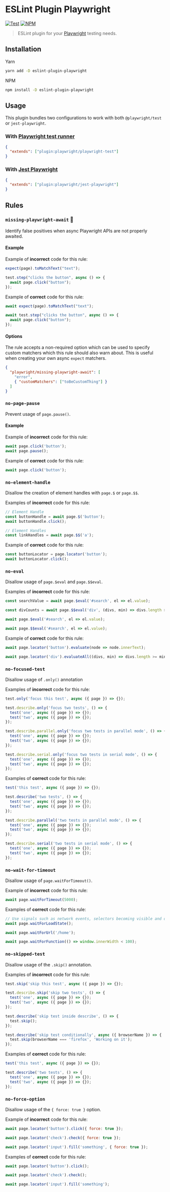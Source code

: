 # ESLint Plugin Playwright

[![Test](https://github.com/playwright-community/eslint-plugin-playwright/actions/workflows/test.yml/badge.svg)](https://github.com/playwright-community/eslint-plugin-playwright/actions/workflows/test.yml)
[![NPM](https://img.shields.io/npm/v/eslint-plugin-playwright)](https://www.npmjs.com/package/eslint-plugin-playwright)

> ESLint plugin for your [Playwright](https://github.com/microsoft/playwright) testing needs.

## Installation

Yarn

```sh
yarn add -D eslint-plugin-playwright
```

NPM

```sh
npm install -D eslint-plugin-playwright
```

## Usage

This plugin bundles two configurations to work with both `@playwright/test` or `jest-playwright`.

### With [Playwright test runner](https://playwright.dev/docs/test-intro)

```json
{
  "extends": ["plugin:playwright/playwright-test"]
}
```

### With [Jest Playwright](https://github.com/playwright-community/jest-playwright)

```json
{
  "extends": ["plugin:playwright/jest-playwright"]
}
```

## Rules

### `missing-playwright-await` 🔧

Identify false positives when async Playwright APIs are not properly awaited.

#### Example

Example of **incorrect** code for this rule:

```js
expect(page).toMatchText("text");

test.step("clicks the button", async () => {
  await page.click("button");
});
```

Example of **correct** code for this rule:

```js
await expect(page).toMatchText("text");

await test.step("clicks the button", async () => {
  await page.click("button");
});
```

#### Options

The rule accepts a non-required option which can be used to specify custom matchers which this rule should also warn about. This is useful when creating your own async `expect` matchers.

```json
{
  "playwright/missing-playwright-await": [
    "error",
    { "customMatchers": ["toBeCustomThing"] }
  ]
}
```
### `no-page-pause`

Prevent usage of `page.pause()`.

#### Example

Example of **incorrect** code for this rule:

```js
await page.click('button');
await page.pause();
```

Example of **correct** code for this rule:

```js
await page.click('button');
```

### `no-element-handle`

Disallow the creation of element handles with `page.$` or `page.$$`.

Examples of **incorrect** code for this rule:

```js
// Element Handle
const buttonHandle = await page.$('button');
await buttonHandle.click();

// Element Handles
const linkHandles = await page.$$('a');
```

Example of **correct** code for this rule:

```js
const buttonLocator = page.locator('button');
await buttonLocator.click();
```

### `no-eval`

Disallow usage of `page.$eval` and `page.$$eval`.

Examples of **incorrect** code for this rule:

```js
const searchValue = await page.$eval('#search', el => el.value);

const divCounts = await page.$$eval('div', (divs, min) => divs.length >= min, 10);

await page.$eval('#search', el => el.value);

await page.$$eval('#search', el => el.value);
```

Example of **correct** code for this rule:

```js
await page.locator('button').evaluate(node => node.innerText);

await page.locator('div').evaluateAll((divs, min) => divs.length >= min, 10);
```

### `no-focused-test`

Disallow usage of `.only()` annotation

Examples of **incorrect** code for this rule:

```js
test.only('focus this test', async ({ page }) => {});

test.describe.only('focus two tests', () => {
  test('one', async ({ page }) => {});
  test('two', async ({ page }) => {});
});

test.describe.parallel.only('focus two tests in parallel mode', () => {
  test('one', async ({ page }) => {});
  test('two', async ({ page }) => {});
});

test.describe.serial.only('focus two tests in serial mode', () => {
  test('one', async ({ page }) => {});
  test('two', async ({ page }) => {});
});

```

Examples of **correct** code for this rule:

```js
test('this test', async ({ page }) => {});

test.describe('two tests', () => {
  test('one', async ({ page }) => {});
  test('two', async ({ page }) => {});
});

test.describe.parallel('two tests in parallel mode', () => {
  test('one', async ({ page }) => {});
  test('two', async ({ page }) => {});
});

test.describe.serial('two tests in serial mode', () => {
  test('one', async ({ page }) => {});
  test('two', async ({ page }) => {});
});
```

### `no-wait-for-timeout`

Disallow usage of `page.waitForTimeout()`.

Example of **incorrect** code for this rule:

```js
await page.waitForTimeout(5000);
```

Examples of **correct** code for this rule:

```js
// Use signals such as network events, selectors becoming visible and others instead.
await page.waitForLoadState();

await page.waitForUrl('/home');

await page.waitForFunction(() => window.innerWidth < 100);
```

### `no-skipped-test`

Disallow usage of the `.skip()` annotation.

Examples of **incorrect** code for this rule:

```js
test.skip('skip this test', async ({ page }) => {});

test.describe.skip('skip two tests', () => {
  test('one', async ({ page }) => {});
  test('two', async ({ page }) => {});
});

test.describe('skip test inside describe', () => {
  test.skip();
});

test.describe('skip test conditionally', async ({ browserName }) => {
  test.skip(browserName === 'firefox', 'Working on it');
});

```

Examples of **correct** code for this rule:

```js
test('this test', async ({ page }) => {});

test.describe('two tests', () => {
  test('one', async ({ page }) => {});
  test('two', async ({ page }) => {});
});
```

### `no-force-option`

Disallow usage of the `{ force: true }` option.

Example of **incorrect** code for this rule:

```js
await page.locator('button').click({ force: true });

await page.locator('check').check({ force: true });

await page.locator('input').fill('something', { force: true });
```

Examples of **correct** code for this rule:

```js
await page.locator('button').click();

await page.locator('check').check();

await page.locator('input').fill('something');
```
